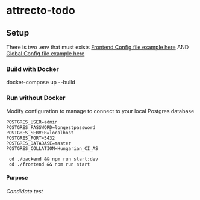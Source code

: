 # attrecto-todo
## Setup

There is two .env that must exists
[Frontend Config file example here](./frontend/.env.example)
AND
[Global Config file example here](./.env.example)

### Build with Docker

docker-compose up --build

### Run without Docker
Modify configuration to manage to connect to your local Postgres database
```
POSTGRES_USER=admin
POSTGRES_PASSWORD=longestpassword
POSTGRES_SERVER=localhost
POSTGRES_PORT=5432
POSTGRES_DATABASE=master
POSTGRES_COLLATION=Hungarian_CI_AS
```
```
 cd ./backend && npm run start:dev
 cd ./frontend && npm run start
```

#### Purpose
###### Candidate test
